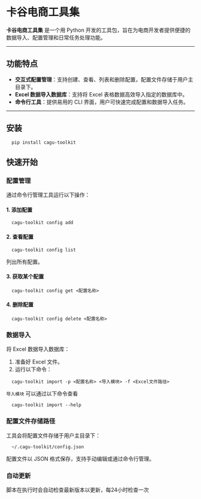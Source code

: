 # 卡谷电商工具集

**卡谷电商工具集** 是一个用 Python 开发的工具包，旨在为电商开发者提供便捷的数据导入、配置管理和日常任务处理功能。

---

## 功能特点

- **交互式配置管理**：支持创建、查看、列表和删除配置，配置文件存储于用户主目录下。
- **Excel 数据导入数据库**：支持将 Excel 表格数据高效导入指定的数据库中。
- **命令行工具**：提供易用的 CLI 界面，用户可快速完成配置和数据导入任务。

---

## 安装

```shell
  pip install cagu-toolkit
```

## 快速开始

### 配置管理

通过命令行管理工具运行以下操作：

#### 1. 添加配置

```shell
  cagu-toolkit config add
```

#### 2. 查看配置

```shell
  cagu-toolkit config list
```

列出所有配置。

#### 3. 获取某个配置

```shell
  cagu-toolkit config get <配置名称>
```

#### 4. 删除配置

```shell
  cagu-toolkit config delete <配置名称>
```

### 数据导入

将 Excel 数据导入数据库：

1. 准备好 Excel 文件。
2. 运行以下命令：

```shell
  cagu-toolkit import -p <配置名称> <导入模块> -f <Excel文件路径>
```

`导入模块` 可以通过以下命令查看

```shell
  cagu-toolkit import --help
```

### 配置文件存储路径

工具会将配置文件存储于用户主目录下：

```shell
  ~/.cagu-toolkit/config.json
```

配置文件以 JSON 格式保存，支持手动编辑或通过命令行管理。

### 自动更新

脚本在执行时会自动检查最新版本以更新，每24小时检查一次